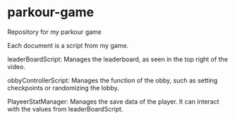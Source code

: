 # parkour-game
Repository for my parkour game

Each document is a script from my game.

leaderBoardScript:
Manages the leaderboard, as seen in the top right of the video.

obbyControllerScript:
Manages the function of the obby, such as setting checkpoints or randomizing the lobby.

PlayeerStatManager:
Manages the save data of the player. It can interact with the values from leaderBoardScript.
